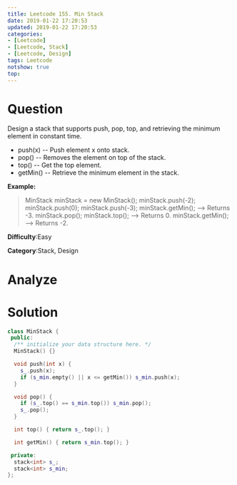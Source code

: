 ```yaml
---
title: Leetcode 155. Min Stack
date: 2019-01-22 17:20:53
updated: 2019-01-22 17:20:53
categories: 
- [Leetcode]
- [Leetcode, Stack]
- [Leetcode, Design]
tags: Leetcode
notshow: true
top:
---
```


# Question

Design a stack that supports push, pop, top, and retrieving the minimum element in constant time.

- push(x) -- Push element x onto stack.
- pop() -- Removes the element on top of the stack.
- top() -- Get the top element.
- getMin() -- Retrieve the minimum element in the stack.

**Example:**  

> MinStack minStack = new MinStack();
> minStack.push(-2);
> minStack.push(0);
> minStack.push(-3);
> minStack.getMin();   --> Returns -3.
> minStack.pop();
> minStack.top();      --> Returns 0.
> minStack.getMin();   --> Returns -2.

**Difficulty**:Easy

**Category**:Stack, Design

<!-- more -->

# Analyze

# Solution

```cpp
class MinStack {
 public:
  /** initialize your data structure here. */
  MinStack() {}

  void push(int x) {
    s_.push(x);
    if (s_min.empty() || x <= getMin()) s_min.push(x);
  }

  void pop() {
    if (s_.top() == s_min.top()) s_min.pop();
    s_.pop();
  }

  int top() { return s_.top(); }

  int getMin() { return s_min.top(); }

 private:
  stack<int> s_;
  stack<int> s_min;
};
```



